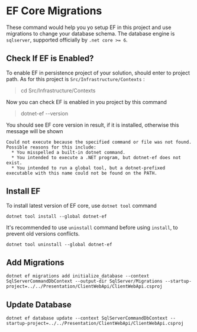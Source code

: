# EF Core Migrations
These command would help you yo setup EF in this project and use migrations to
change your database schema. The database engine is `sqlserver`, supported officially
by `.net core >= 6`.

## Check If EF is Enabled?
To enable EF in persistence project of your solution, should enter to project
path. As for this project is `Src/Infrastructure/Contexts` :
> cd Src/Infrastructure/Contexts

Now you can check EF is enabled in you project by this command 
>dotnet-ef --version

You should see EF core version in result, if it is installed, otherwise 
this message will be shown
```
Could not execute because the specified command or file was not found.
Possible reasons for this include:
  * You misspelled a built-in dotnet command.
  * You intended to execute a .NET program, but dotnet-ef does not exist.
  * You intended to run a global tool, but a dotnet-prefixed executable with this name could not be found on the PATH.
```

## Install EF
To install latest version of EF core, use `dotnet tool` command
```
dotnet tool install --global dotnet-ef
```
It's recommended to use `uninstall` command before using `install`, to prevent
old versions conflicts.
```
dotnet tool uninstall --global dotnet-ef
```

## Add Migrations

```
dotnet ef migrations add initialize_database --context SqlServerCommandDbContext --output-dir SqlServer/Migrations --startup-project=../../Presentation/ClientWebApi/ClientWebApi.csproj
```

## Update Database

```
dotnet ef database update --context SqlServerCommandDbContext --startup-project=../../Presentation/ClientWebApi/ClientWebApi.csproj

```
